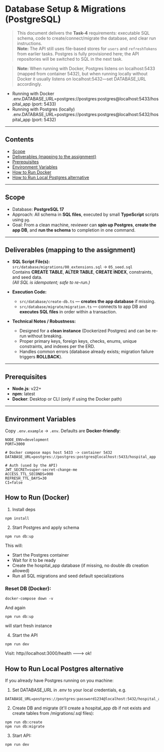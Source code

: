 # Database Setup & Migrations (PostgreSQL)

> This document delivers the **Task-4** requirements: executable SQL schema, code to create/connect/migrate the database, and clear run instructions.  
> **Note:** The API still uses file-based stores for `users` and `refreshTokens` from earlier tasks. Postgres is fully provisioned here; the API repositories will be switched to SQL in the next task.

> **Note:** When running with Docker, Postgres listens on localhost:5433 (mapped from container 5432), but when running locally without Docker it usually listens on localhost:5432—set DATABASE_URL accordingly.

- Running with Docker .env.DATABASE_URL=postgres://postgres:postgres@localhost:5433/hospital_app (port: 5433)
- Running with Postgres (locally) .env.DATABASE_URL=postgres://postgres:postgres@localhost:5432/hospital_app (port: 5432)

---

## Contents

- [Scope](#scope)
- [Deliverables (mapping to the assignment)](#deliverables-mapping-to-the-assignment)
- [Prerequisites](#prerequisites)
- [Environment Variables](#environment-variables)
- [How to Run Docker](#how-to-run-docker)
- [How to Run Local Postgres alternative](#how-to-run-local-postgres-alternative)

---

## Scope

- Database: **PostgreSQL 17**
- Approach: All schema in **SQL files**, executed by small **TypeScript** scripts using `pg`.
- Goal: From a clean machine, reviewer can **spin up Postgres**, **create the app DB**, and **run the schema** to completion in one command.

---

## Deliverables (mapping to the assignment)

- **SQL Script File(s):**  
  `src/database/migrations/00_extensions.sql` → `05_seed.sql`  
  Contains **CREATE TABLE**, **ALTER TABLE**, **CREATE INDEX**, constraints, and seed data.  
  _(All SQL is idempotent; safe to re-run.)_

- **Execution Code:**
  - `src/database/create-db.ts` — **creates the app database** if missing.
  - `src/database/migrate/migration.ts` — connects to app DB and **executes SQL files** in order within a transaction.

- **Technical Notes / Robustness:**
  - Designed for a **clean instance** (Dockerized Postgres) and can be re-run without breaking.
  - Proper primary keys, foreign keys, checks, enums, unique constraints, and indexes per the ERD.
  - Handles common errors (database already exists; migration failure triggers **ROLLBACK**).

---

## Prerequisites

- **Node.js**: v22+
- **npm**: latest
- **Docker**: Desktop or CLI (only if using the Docker path)

---

## Environment Variables

Copy `.env.example` → `.env`. Defaults are **Docker-friendly**:

```env
NODE_ENV=development
PORT=3000

# Docker compose maps host 5433 -> container 5432
DATABASE_URL=postgres://postgres:postgres@localhost:5433/hospital_app

# Auth (used by the API)
JWT_SECRET=super-secret-change-me
ACCESS_TTL_SECONDS=900
REFRESH_TTL_DAYS=30
CI=false
```

## How to Run (Docker)

1. Install deps

```
npm install
```

2. Start Postgres and apply schema

```
npm run db:up
```

This will:

- Start the Postgres container
- Wait for it to be ready
- Create the hospital_app database (if missing, no double db creation allowed)
- Run all SQL migrations and seed default specializations

### Reset DB (Docker):

```
docker-compose down -v
```

And again

```
npm run db:up
```

will start fresh instance

4. Start the API

```
npm run dev
```

Visit: http//localhost:3000/health ---> ok!

## How to Run Local Postgres alternative

If you already have Postgres running on you machine:

1. Set DATABASE_URL in .env to your local credentials, e.g.

```
DATABASE_URL=postgres://postgres:password1234@localhost:5432/hospital_app
```

2. Create DB and migrate (it'll create a hospital_app db if not exists and create tables from /migrations/.sql files):

```
npm run db:create
npm run db:migrate
```

3. Start API:

```
npm run dev
```
